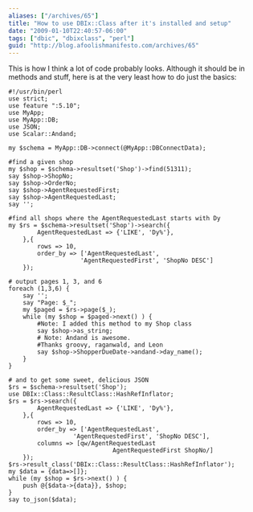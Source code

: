 ```yaml
---
aliases: ["/archives/65"]
title: "How to use DBIx::Class after it's installed and setup"
date: "2009-01-10T22:40:57-06:00"
tags: ["dbic", "dbixclass", "perl"]
guid: "http://blog.afoolishmanifesto.com/archives/65"
---
```

This is how I think a lot of code probably looks. Although it should be in methods and stuff, here is at the very least how to do just the basics:

    #!/usr/bin/perl
    use strict;
    use feature ":5.10";
    use MyApp;
    use MyApp::DB;
    use JSON;
    use Scalar::Andand;

    my $schema = MyApp::DB->connect(@MyApp::DBConnectData);

    #find a given shop
    my $shop = $schema->resultset('Shop')->find(51311);
    say $shop->ShopNo;
    say $shop->OrderNo;
    say $shop->AgentRequestedFirst;
    say $shop->AgentRequestedLast;
    say '';

    #find all shops where the AgentRequestedLast starts with Dy
    my $rs = $schema->resultset('Shop')->search({
            AgentRequestedLast => {'LIKE', 'Dy%'},
        },{
            rows => 10,
            order_by => ['AgentRequestedLast',
                        'AgentRequestedFirst', 'ShopNo DESC']
        });

    # output pages 1, 3, and 6
    foreach (1,3,6) {
        say '';
        say "Page: $_";
        my $paged = $rs->page($_);
        while (my $shop = $paged->next() ) {
            #Note: I added this method to my Shop class
            say $shop->as_string;
            # Note: Andand is awesome.
            #Thanks groovy, raganwald, and Leon
            say $shop->ShopperDueDate->andand->day_name();
        }
    }

    # and to get some sweet, delicious JSON
    $rs = $schema->resultset('Shop');
    use DBIx::Class::ResultClass::HashRefInflator;
    $rs = $rs->search({
            AgentRequestedLast => {'LIKE', 'Dy%'},
        },{
            rows => 10,
            order_by => ['AgentRequestedLast',
                      'AgentRequestedFirst', 'ShopNo DESC'],
            columns => [qw/AgentRequestedLast
                                 AgentRequestedFirst ShopNo/]
        });
    $rs->result_class('DBIx::Class::ResultClass::HashRefInflator');
    my $data = {data=>[]};
    while (my $shop = $rs->next() ) {
        push @{$data->{data}}, $shop;
    }
    say to_json($data);

